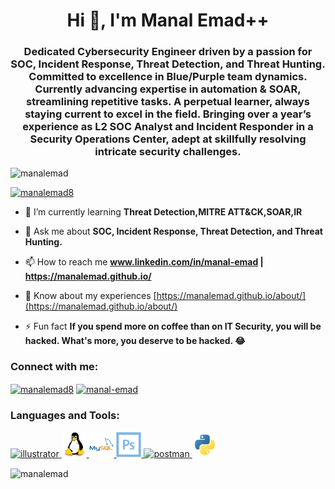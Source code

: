 <h1 align="center">Hi 👋, I'm Manal Emad++</h1>
<h3 align="center">Dedicated Cybersecurity Engineer driven by a passion for SOC, Incident Response, Threat Detection, and Threat Hunting. Committed to excellence in Blue/Purple team dynamics. Currently advancing expertise in automation & SOAR, streamlining repetitive tasks. A perpetual learner, always staying current to excel in the field. Bringing over a year’s experience as L2 SOC Analyst and Incident Responder in a Security Operations Center, adept at skillfully resolving intricate security challenges.</h3>

<p align="left"> <img src="https://komarev.com/ghpvc/?username=manalemad&label=Profile%20views&color=0e75b6&style=flat" alt="manalemad" /> </p>

<p align="left"> <a href="https://twitter.com/manalemad8" target="blank"><img src="https://img.shields.io/twitter/follow/manalemad8?logo=twitter&style=for-the-badge" alt="manalemad8" /></a> </p>

- 🌱 I’m currently learning **Threat Detection,MITRE ATT&CK,SOAR,IR**

- 💬 Ask me about **SOC, Incident Response, Threat Detection, and Threat Hunting.**

- 📫 How to reach me **www.linkedin.com/in/manal-emad | https://manalemad.github.io/**

- 📄 Know about my experiences [https://manalemad.github.io/about/](https://manalemad.github.io/about/)

- ⚡ Fun fact **If you spend more on coffee than on IT Security, you will be hacked. What's more, you deserve to be hacked. 😂**

<h3 align="left">Connect with me:</h3>
<p align="left">
<a href="https://twitter.com/manalemad8" target="blank"><img align="center" src="https://raw.githubusercontent.com/rahuldkjain/github-profile-readme-generator/master/src/images/icons/Social/twitter.svg" alt="manalemad8" height="30" width="40" /></a>
<a href="https://linkedin.com/in/manal-emad" target="blank"><img align="center" src="https://raw.githubusercontent.com/rahuldkjain/github-profile-readme-generator/master/src/images/icons/Social/linked-in-alt.svg" alt="manal-emad" height="30" width="40" /></a>
</p>

<h3 align="left">Languages and Tools:</h3>
<p align="left"> <a href="https://www.adobe.com/in/products/illustrator.html" target="_blank" rel="noreferrer"> <img src="https://www.vectorlogo.zone/logos/adobe_illustrator/adobe_illustrator-icon.svg" alt="illustrator" width="40" height="40"/> </a> <a href="https://www.linux.org/" target="_blank" rel="noreferrer"> <img src="https://raw.githubusercontent.com/devicons/devicon/master/icons/linux/linux-original.svg" alt="linux" width="40" height="40"/> </a> <a href="https://www.mysql.com/" target="_blank" rel="noreferrer"> <img src="https://raw.githubusercontent.com/devicons/devicon/master/icons/mysql/mysql-original-wordmark.svg" alt="mysql" width="40" height="40"/> </a> <a href="https://www.photoshop.com/en" target="_blank" rel="noreferrer"> <img src="https://raw.githubusercontent.com/devicons/devicon/master/icons/photoshop/photoshop-line.svg" alt="photoshop" width="40" height="40"/> </a> <a href="https://postman.com" target="_blank" rel="noreferrer"> <img src="https://www.vectorlogo.zone/logos/getpostman/getpostman-icon.svg" alt="postman" width="40" height="40"/> </a> <a href="https://www.python.org" target="_blank" rel="noreferrer"> <img src="https://raw.githubusercontent.com/devicons/devicon/master/icons/python/python-original.svg" alt="python" width="40" height="40"/> </a> </p>

<p><img align="center" src="https://github-readme-stats.vercel.app/api/top-langs?username=manalemad&show_icons=true&locale=en&layout=compact" alt="manalemad" /></p>

